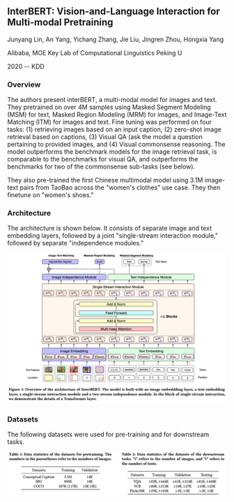 
## InterBERT: Vision-and-Language Interaction for Multi-modal Pretraining

Junyang Lin, An Yang, Yichang Zhang, Jie Liu, Jingren Zhou, Hongxia Yang

Alibaba, MOE Key Lab of Computational Linguistics Peking U

2020 -- KDD

### Overview
The authors present interBERT, a multi-modal model for images and text. They pretrained on over 4M samples using Masked Segment Modeling (MSM) for text, Masked Region Modeling (MRM) for images, and Image-Text Matching (ITM) for images and text. Fine tuning was performed on four tasks: (1) retrieving images based on an input caption, (2) zero-shot image retrieval based on captions, (3) Visual QA (ask the model a question pertaining to provided images, and (4) Visual commonsense reasoning. The model outperforms the benchmark models for the image retrieval task, is comparable to the benchmarks for visual QA, and outperforms the benchmarks for two of the commonsense sub-tasks (see below). 

They also pre-trained the first Chinese multimodal model using 3.1M image-text pairs from TaoBao across the "women's clothes" use case. They then finetune on "women's shoes."


### Architecture
The architecture is shown below. It consists of separate image and text embedding layers, followed by a joint "single-stream interaction module," followed by separate "independence modules."

![fig 1](Figures/interBERT-1.png)

### Datasets

The following datasets were used for pre-training and for downstream tasks.

![fig_2](Figures/interBERT-2.png)
